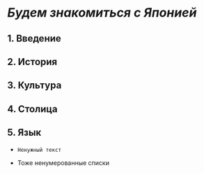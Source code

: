 # ***Будем знакомиться с Японией***

## 1. **Введение**

## 2. **История**

## 3. **Культура**

## 4. **Столица**

## 5. **Язык**

* `Ненужный текст`


- Тоже ненумерованные списки 
